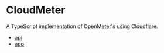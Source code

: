 # CloudMeter

A TypeScript implementation of OpenMeter's using Cloudflare.

- [api](./api/readme.md)
- [app](./app/readme.md)
